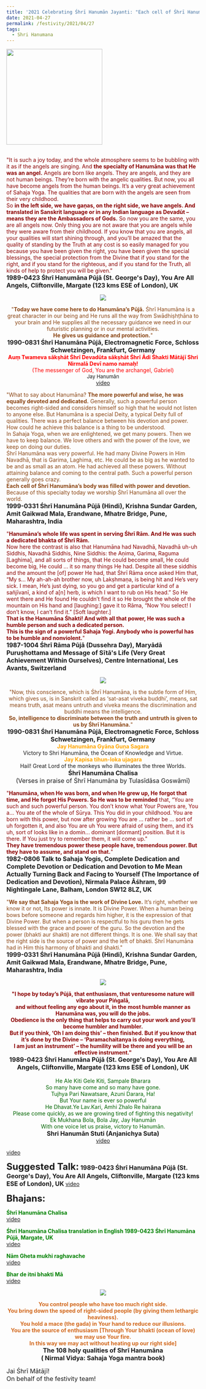 ```yaml
---
title: '2021 Celebrating Śhrī Hanumān Jayanti: "Each cell of Śhrī Hanumāna’s body was filled with power and devotion" '
date: 2021-04-27
permalink: /festivity/2021/04/27
tags:
  - Shri Hanumana
---
```


<div style="text-align: left"><img src="/images/image1.png" width="250" /></div><br>

<p>
<font color="DarkRed">"It is such a joy today, and the whole atmosphere seems to be bubbling with it as if the angels are singing. And <b>the specialty of Hanumāna was that He was an angel.</b> Angels are born like angels. They are angels, and they are not human beings. They’re born with the angelic qualities. But now, you all have become angels from the human beings. It’s a very great achievement of Sahaja Yoga. The qualities that are born with the angels are seen from their very childhood.<br>
So <b>in the left side, we have gaṇas, on the right side, we have angels. And translated in Sanskrit language or in any Indian language as Devadūt – means they are the Ambassadors of Gods.</b> So now you are the same, you are all angels now. Only thing you are not aware that you are angels while they were aware from their childhood. If you know that you are angels, all your qualities will start shining through, and you’ll be amazed that the quality of standing by the Truth at any cost is so easily managed for you because you have been given the right, you have been given the special blessings, the special protection from the Divine that if you stand for the right, and if you stand for the righteous, and if you stand for the Truth, all kinds of help to protect you will be given."</font><br>
<font size="+0"><b>1989-0423 Śhrī Hanumāna Pūjā (St. George's Day), You Are All Angels, Cliftonville, Margate (123 kms ESE of London), UK</b></font>
</p>

<div style="text-align: center"><img src="/images/image689.png" /></div>

<p style=" text-align:center;">
<font color="SaddleBrown">"<b>Today we have come here to do Hanumāna’s Pūjā.</b>
Śhrī Hanumāna is a great character in our being and He runs all the way from Swādhiṣhṭhāna to your brain and 
He supplies all the necessary guidance we need in our futuristic planning or in our mental activities.<br>
<b>He gives us guidance and protection.</b>"</font><br>
<font size="+0"><b>1990-0831 Śhrī Hanumāna Pūjā, Electromagnetic Force, Schloss Schwetzingen, Frankfurt, Germany</b></font><br>
<font color="red"><b>Auṃ Twameva sākṣhāt Śhrī Devadūta sākṣhāt Śhrī Ādi Śhakti Mātājī Shri Nirmalā Devī namo namaḥ!</b><br>
(The messenger of God, You are the archangel, Gabriel)</font><br>
<font size="-1">Jay Hanumān</font><br>
<a href="https://seven-teams.github.io/Videos_Links.html">video</a>
</p>

<p>
<font color="SaddleBrown">"What to say about Hanumāna? <b>The more powerful and wise, he was equally devoted and dedicated.</b> Generally, such a powerful person becomes right-sided and considers himself so high that he would not listen to anyone else. But Hanumāna is a special Deity, a typical Deity full of qualities. There was a perfect balance between his devotion and power. How could he achieve this balance is a thing to be understood.<br>
In Sahaja Yoga, when we are enlightened, we get many powers. Then we have to keep balance. We love others and with the power of the love, we keep on doing our duties.<br>
Śhrī Hanumāna was very powerful. He had many Divine Powers in Him Navadhā, that is Garima, Laghima, etc. He could be as big as he wanted to be and as small as an atom. He had achieved all these powers. Without attaining balance and coming to the central path. Such a powerful person generally goes crazy.<br>
<b>Each cell of Śhrī Hanumāna’s body was filled with power and devotion.</b> Because of this specialty today we worship Śhrī Hanumāna all over the world.</font><br>
<font size="+0"><b>1999-0331 Śhrī Hanumāna Pūjā (Hindi), Krishna Sundar Garden, Amit Gaikwad Mala, Erandwane, Mhatre Bridge, Pune, Maharashtra, India</b></font>
</p>

<p>
<font color="DarkRed">"<b>Hanumāna’s whole life was spent in serving Śhrī Rām. And He was such a dedicated bhakta of Śhrī Rām.</b><br>
Now here the contrast is also that Hanumāna had Navadhā, Navadhā uh-uh Siddhis, Navadhā Siddhis, Nine Siddhis: the Aṇima, Garima, Raguma [Laghima], and all sorts of things, that He could become small, He could become big, He could ... it so many things He had. Despite all these siddhis and the amount the [of] power He had, that Śhrī Rāma once asked Him that, “My s... My ah-ah-ah brother now, uh Lakṣhmaṇa, is being hit and He’s very sick. I mean, He’s just dying, so you go and get a particular kind of a sañjīvanī, a kind of a[n] herb, is which I want to rub on His head.” So He went there and He found He couldn’t find it so He brought the whole of the mountain on His hand and [laughing:] gave it to Rāma, “Now You select! I don’t know, I can’t find it.” [Soft laughter.]<br>
<b>That is the Hanumāna Śhakti! And with all that power, He was such a humble person and such a dedicated person.<br>
This is the sign of a powerful Sahaja Yogi. Anybody who is powerful has to be humble and nonviolent.</b>"</font><br>
<font size="+0"><b>1987-1004 Śhrī Rāma Pūjā (Dussehra Day), Maryādā Puruṣhottama and Message of Sītā's Life (Very Great Achievement Within Ourselves), Centre International, Les Avants, Switzerland</b></font>
</p>

<div style="text-align: center"><img src="/images/image690.png" /></div>

<p style=" text-align:center;">
<font color="SaddleBrown">"Now, this conscience, which is Śhrī Hanumāna, is the subtle form of Him, which gives us, is in Sanskrit called as ‘sat-asat viveka buddhi’, means, sat means truth, asat means untruth 
and viveka means the discrimination and buddhi means the intelligence.<br>
<b>So, intelligence to discriminate between the truth and untruth is given to us by Śhrī Hanumāna.</b>"</font><br>
<font size="+0"><b>1990-0831 Śhrī Hanumāna Pūjā, Electromagnetic Force, Schloss Schwetzingen, Frankfurt, Germany</b></font><br>
<font color="orange"><b>Jay Hanumāna Gyāna Guṇa Sagara</b></font><br>
Victory to Shri Hanumāna, the Ocean of Knowledge and Virtue.<br>
<font color="orange"><b>Jay Kapisa tihun-loka ujagara</b></font><br>
Hail! Great Lord of the monkeys who illuminates the three Worlds.<br>
<font size="+0"><b>Śhrī Hanumāna Chalisa</b></font><br>
<font size="+0">(Verses in praise of Śhrī Hanumāna by Tulasīdāsa Goswāmī)</font>
</p>

<p>
<font color="DarkRed">"<b>Hanumāna, when He was born, and when He grew up, He forgot that time, and He forgot His Powers. So He was to be reminded</b> that, “You are such and such powerful person. You don’t know what Your Powers are, You a... You ate of the whole of Sūrya. This You did in your childhood. You are born with this power, but now after growing You are ... rather be ... sort of uh forgotten it, and also You are uh You were afraid of using them, and it’s uh, sort of looks like in a domin... dominant [dormant] position. But it is there. If You just try to remember them, it will come up."<br>
<b>They have tremendous power these people have, tremendous power. But they have to assume, and stand on that.</b>"</font><br>
<font size="+0"><b>1982-0806 Talk to Sahaja Yogis, Complete Dedication and Complete Devotion or Dedication and Devotion to Me Mean Actually Turning Back and Facing to Yourself (The Importance of Dedication and Devotion), Nirmala Palace Āśhram, 99 Nightingale Lane, Balham, London SW12 8LZ, UK</b></font>
</p>

<p>
<font color="SaddleBrown">"<b>We say that Sahaja Yoga is the work of Divine Love.</b> It’s right, whether we know it or not, Its power is innate. It is Divine Power. When a human being bows before someone and regards him higher, it is the expression of that Divine Power. But when a person is respectful to his guru then he gets blessed with the grace and power of the guru.
So the devotion and the power (bhakti aur śhakti) are not different things. It is one. We shall say that the right side is the source of power and the left of bhakti. Śhrī Hanumāna had in Him this harmony of bhakti and śhakti."</font><br>
<font size="+0"><b>1999-0331 Śhrī Hanumāna Pūjā (Hindi), Krishna Sundar Garden, Amit Gaikwad Mala, Erandwane, Mhatre Bridge, Pune, Maharashtra, India</b></font>
</p>

<div style="text-align: center"><img src="/images/image691.png" /></div>

<p style=" text-align:center;">
<font color="DarkRed"><b>"I hope by today’s Pūjā, that enthusiasm, that venturesome nature will vibrate your Piṅgalā,<br>
and without feeling any ego about it, in the most humble manner as Hanumāna was, you will do the jobs.<br>
Obedience is the only thing that helps to carry out your work and you’ll become humbler and humbler.<br>
But if you think, ‘Oh I am doing this’ – then finished. But if you know that it’s done by the Divine – ‘Paramachaitanya is doing everything,<br>
I am just an instrument’ – the humility will be there and you will be an effective instrument."</b></font><br>
<font size="+0"><b>1989-0423 Śhrī Hanumāna Pūjā (St. George's Day), You Are All Angels, Cliftonville, Margate (123 kms ESE of London), UK</b></font><br>
<br>
<font color="DarkGreen">He Ale Kiti Gele Kiti, Sampale Bharara<br>
So many have come and so many have gone.<br>
Tujhya Pari Nawatsare, Azuni Darara, Ha!<br>
But Your name is ever so powerful<br>
He Dhavat.Ye Lav.Kari, Amhi Zhalo Re hairana<br>
Please come quickly, as we are growing tired of fighting this negativity!<br>
Ek Mukhana Bola, Bola Jay, Jay Hanumān<br>
With one voice let us praise, victory to Hanumān.</font><br>
<font size="+0"><b>Shri Hanumān Stuti (Anjanichya Suta)</b></font><br>
<a href="https://seven-teams.github.io/Videos_Links.html">video</a>
</p>

<a href="https://seven-teams.github.io/Videos_Links.html">video</a>

<font size="+2"><b>Suggested Talk:</b></font> 
<font size="+0"><b>1989-0423 Śhrī Hanumāna Pūjā (St. George's Day), You Are All Angels, Cliftonville, Margate (123 kms ESE of London), UK</b></font>
<a href=""> video</a><br>

<font size="+2"><b>Bhajans:</b></font>

<p>
<font color="green"><b>Śhrī Hanumāna Chalisa</b></font><br>
<a href="https://seven-teams.github.io/Videos_Links.html">video</a>
</p>
 
<p>
<font color="green"><b>Śhrī Hanumāna Chalisa translation in English 1989-0423 Śhrī Hanumāna Pūjā, Margate, UK</b></font><br>
<a href="https://seven-teams.github.io/Videos_Links.html">video</a>
</p>

<p>
<font color="green"><b>Nām Gheta mukhi raghavache</b></font><br>
<a href="https://seven-teams.github.io/Videos_Links.html">video</a>
</p>

<p>
<font color="green"><b>Bhar de itni bhakti Mā</b></font><br>
<a href="https://seven-teams.github.io/Videos_Links.html">video</a>
</p>

<div style="text-align: center"><img src="/images/image692.png" /></div>

<p style="text-align:center;">
<font color="Chocolate"><b> You control people who have too much right side.<br>
You bring down the speed of right-sided people (by giving them lethargic heaviness).<br>
You hold a mace (the gada) in Your hand to reduce our illusions.<br>
You are the source of enthusiasm [Through Your bhakti (ocean of love) we may use Your fire.<br>
In this way we may act without heating up our right side]  </b></font><br>
<font size="+0"><b>The 108 holy qualities of Shrī Hanumāna<br>
( Nirmal Vidya: Sahaja Yoga mantra book)</b></font>
</p>

<p>
<font size="+0">Jai Śhrī Mātājī!<br>
On behalf of the festivity team!</font>
</p>
